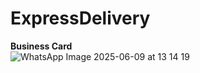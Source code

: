 # ExpressDelivery
**Business Card**  
![WhatsApp Image 2025-06-09 at 13 14 19](https://github.com/user-attachments/assets/eabd7620-b0cd-473d-9b2a-af2e0586f89f)

